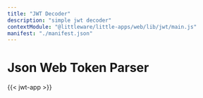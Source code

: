 ```yaml
---
title: "JWT Decoder"
description: "simple jwt decoder"
contextModule: "@littleware/little-apps/web/lib/jwt/main.js"
manifest: "./manifest.json"
---
```



# Json Web Token Parser

{{< jwt-app >}}
